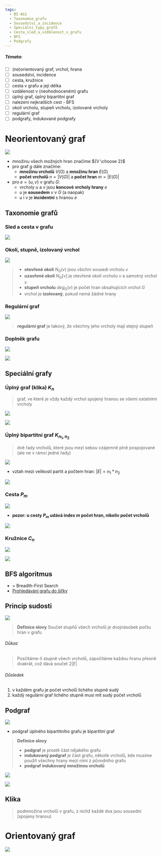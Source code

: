 ```yaml
---
tags:
  - BI-AG1
  - Taxonomie_grafu
  - Sousedství_a_incidence
  - Speciální_typy_grafů
  - Cesta_sled_a_vzdálenost_v_grafu
  - BFS
  - Podgrafy
---
```


##### Témata:
- [ ] (ne)orientovaný graf, vrchol, hrana
- [ ] sousedství, incidence
- [ ] cesta, kružnice
- [ ] cesta v grafu a její délka
- [ ] vzdálenost v (neohodnoceném) grafu
- [ ] úplný graf, úplný bipartitní graf
- [ ] nalezení nejkratších cest - BFS
- [ ] okolí vrcholu, stupeň vrcholu, izolované vrcholy
- [ ] regulární graf
- [ ] podgrafy, indukované podgrafy

# Neorientovaný graf
![](Attachments/Pasted%20image%2020231031091551.png)

- množinu všech možných hran značíme ${V \choose 2}$
- pro graf $g$ dále značíme:
	- **množinu vrcholů** $V(G)$ a **množinu hran** $E(G)$
	- **počet vrcholů** $n = |V(G)|$ a **počet hran** $m = |E(G)|$
- pro $e = \{u, v\}$ v grafu $G$:
	- vrcholy $u$ a $v$ jsou **koncové vrcholy hrany** $e$
	- $u$ je **sousedem** $v$ v $G$ (a naopak)
	- $u$ i $v$ je **incidentní** s hranou $e$

## Taxonomie grafů

### Sled a cesta v grafu
![](Attachments/Pasted%20image%2020231031091454.png)

### Okolí, stupně, izolovaný vrchol
![](Attachments/Pasted%20image%2020231031095145.png)

> - **otevřené okolí** $N_G(v)$ jsou všichni sousedi vrcholu $v$
> - **uzavřené okolí** $N_G[v]$ je otevřené okolí vrcholu $v$ a samotný vrchol $v$
> - **stupeň vrcholu** $deg_G(v)$ je počet hran obsahujících vrchol $G$
> - vrchol je **izolovaný**, pokud nemá žádné hrany

### Regulární graf
![](Attachments/Pasted%20image%2020231031100037.png)

> **regulární graf** je takový, že všechny jeho vrcholy mají stejný stupeň

### Doplněk grafu
![](Attachments/Pasted%20image%2020231031095040.png)

![](Attachments/Pasted%20image%2020231031095047.png)

## Speciální grafy

### Úplný graf (klika) $K_n$
> graf, ve které je vždy každý vrchol spojený hranou se všemi ostatními vrcholy

![](Attachments/Pasted%20image%2020231031092922.png)

![](Attachments/Pasted%20image%2020231031093024.png)

### Úplný bipartitní graf $K_{n_1,n_2}$
> dvě řady vrcholů, které jsou mezi sebou vzájemně plně pospojované (ale ne v rámci jedné řady)

![](Attachments/Pasted%20image%2020231031093607.png)

- vztah mezi velikostí partit a počtem hran: $|E| = n_1 * n_2$

![](Attachments/Pasted%20image%2020231031093539.png)

### Cesta $P_m$
![](Attachments/Pasted%20image%2020231031093737.png)

- **pozor: u cesty $P_m$ udává index $m$ počet hran, nikoliv počet vrcholů**

![](Attachments/Pasted%20image%2020231031093817.png)

### Kružnice $C_n$
![](Attachments/Pasted%20image%2020231031093838.png)

![](Attachments/Pasted%20image%2020231031093846.png)

## BFS algoritmus
- = Breadth-First Search
- [Prohledávání grafu do šířky](BI-AG1/Algoritmy/BFS.md)

## Princip sudosti
![](Attachments/Pasted%20image%2020231031100328.png)

> **Definice slovy**
> Součet stupňů všech vrcholů je dvojnásobek počtu hran v grafu

###### Důkaz
> Posčítáme-li stupně všech vrcholů, započítáme každou hranu přesně dvakrát, což dává součet $2|E|$

###### Důsledek
1. v každém grafu je počet vrcholů lichého stupně sudý
2. každý regulární graf lichého stupně musí mít sudý počet vrcholů

## Podgraf
![](Attachments/Pasted%20image%2020231031100812.png)

- podgraf úplného bipartitního grafu je bipartitní graf

> **Definice slovy**
> - **podgraf** je prostě část nějakého grafu
> - **indukovaný podgraf** je část grafu, několik vrcholů, kde musíme použít všechny hrany mezi nimi z původního grafu
> - **podgraf indukovaný množinou vrcholů**

![](Attachments/Pasted%20image%2020231031115315.png)

![](Attachments/Pasted%20image%2020231031115327.png)

## Klika
> podmnožina vrcholů v grafu, z nichž každé dva jsou sousední (spojeny hranou)

# Orientovaný graf
![](Attachments/Pasted%20image%2020231031115751.png)